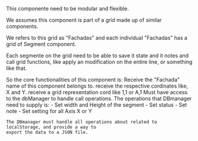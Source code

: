 This componente need to be modular and flexible.


We assumes this component is part of a grid made up of similar components.

We refers to this grid as "Fachadas" and each individual "Fachadas" has a grid of Segment component.

Each segmente on the grid need to be able to save it state and it notes and call grid functions, like 
apply an modification on the entire line, or something like that.

So the core functionalities of this component is:
    Receive the "Fachada" name of this component belongs to.
    receive the respective cordinates like, X and Y.
    receive a grid representation cord like 1,1 or A,1
    Must have access to the dbManager to handle call operations.
    The operations that DBmanager need to supply is:
        - Set width and Height of the segment
        - Set status
        - Set note
        - Set setting for all Axis X or Y
    
    The DBmanager must handle all operations about related to  localStorage, and provide a way to
    export the data to a JSON file.
